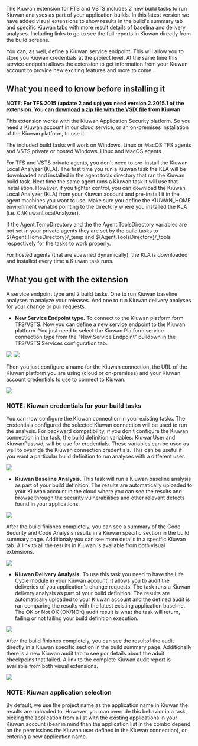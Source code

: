 The Kiuwan extension for FTS and VSTS includes 2 new build tasks to run Kiuwan analyses as part of your application builds. In this latest version we have added visual extensions to show results in the build's summary tab and specific Kiuwan tabs with more result details of baselina and delivery analyses. Including links to go to see the full reports in Kiuwan directly from the build screens.

You can, as well, define a Kiuwan service endpoint. This will allow you to store you Kiuwan credentials at the project level. At the same time this service endpoint allows the extension to get information from your Kiuwan account to provide new exciting features and more to come.


## What you need to know before installing it ##

**NOTE: For TFS 2015 (update 2 and up) you need version 2.2015.1 of the extension. You can [download a zip file with the VSIX file](https://www.kiuwan.com/pub/tfs2015/kiuwan-publisher.kiuwan-analysis-extension-2.2015.4.vsix.zip) from Kiuwan**

This extension works with the Kiuwan Application Security platform. So you need a Kiuwan account in our cloud service, or an on-premises installation of the Kiuwan platform, to use it.

The included build tasks will work on Windows, Linux or MacOS TFS agents and VSTS private or hosted Windows, Linux and MacOS agents.

For TFS and VSTS private agents, you don't need to pre-install the Kiuwan Local Analyzer (KLA). The first time you run a Kiuwan task the KLA will be downloaded and installed in the agent tools directory that ran the Kiuwan build task. Next time the same agent runs a Kiuwan task it will use that installation. However, if you tighter control, you can download the Kiuwan Local Analyzer (KLA) from your Kiuwan account and pre-install it in the agent machines you want to use. Make sure you define the KIUWAN_HOME environment variable pointing to the directory where you installed the KLA (i.e. C:\KiuwanLocalAnalyzer).

If the Agent.TempDirectory and the the Agent.ToolsDirectory variables are not set in your private agents they are set by the build tasks to ${Agent.HomeDirectory}/_temp and ${Agent.ToolsDirectory}/_tools respectively for the tasks to work properly.

For hosted agents (that are spawned dynamically), the KLA is downloaded and installed every time a Kiuwan task runs.

## What you get with the extension ##

A service endpoint type and 2 build tasks. One to run Kiuwan baseline analyses to analyze your releases. And one to run Kiuwan delivery analyses for your change or pull requests.

- **New Service Endpoint type.** To connect to the Kiuwan platform form TFS/VSTS. Now you can define a new service endpoint to the Kiuwan platform. You just need to select the Kiuwan Platform service connection type from the "New Service Endpoint" pulldown in the TFS/VSTS Services configuration tab.

<img src="https://www.kiuwan.com/wp-content/uploads/2018/03/vsts-services.png">

<img src="https://www.kiuwan.com/wp-content/uploads/2018/03/new-service-endpoint.png">

Then you just configure a name for the Kiuwan connection, the URL of the Kiuwan platform you are using (cloud or on-premises) and your Kiuwan account credentials to use to connect to Kiuwan.

<img src="https://www.kiuwan.com/wp-content/uploads/2018/03/kiuwan-endpoint-config.png">

### **NOTE**: Kiuwan credentials for your build tasks
You can now configure the Kiuwan connection in your existing tasks. The credentials configured the selected Kiuwan connection will be used to run the analysis. For backward compatibility, if you don't configure the Kiuwan connection in the task, the build definition variables: KiuwanUser and KiuwanPasswd, will be use for credentials. These variables can be used as well to override the Kiuwan connection credentials. This can be useful if you want a particular build definition to run analyses with a different user.

<img src="https://www.kiuwan.com/wp-content/uploads/2018/01/kiuwan-tasks.png">

- **Kiuwan Baseline Analysis.** This task will run a Kiuwan baseline analysis as part of your build definition. The results are automatically uploaded to your Kiuwan account in the cloud where you can see the results and browse through the security vulnerabilities and other relevant defects  found in your applications.

<img src="https://www.kiuwan.com/wp-content/uploads/2018/01/analysis-results.png">

After the build finishes completely, you can see a summary of the Code Security and Code Analysis results in a Kiuwan specific section in the build summary page. Additionaly you can see more details in a specific Kiuwan tab. A link to all the results in Kiuwan is available from both visual extensions.

<img src="https://www.kiuwan.com/wp-content/uploads/2018/11/kiuwan-baseline-tab.png">

- **Kiuwan Delivery Analysis.** To use this task you need to have the Life Cycle module in your Kiuwan account. It allows you to audit the deliveries of you application's change requests. The task runs a Kiuwan delivery analysis as part of your build definition. The results are automatically uploaded to your Kiuwan account and the defined audit is ran comparing the results with the latest existing application baseline. The OK or Not OK (OK/NOK) audit result is what the task will return, failing or not failing your build definition execution.

<img src="https://www.kiuwan.com/wp-content/uploads/2018/01/kiuwan-audit-results.png">

After the build finishes completely, you can see the resultof the audit directly in a Kiuwan specific section in the build summary page. Additionally there is a new Kiuwan audit tab to see por details about the aduit checkpoins that failed. A link to the complete Kiuwan audit report is available from both visual extensions.

<img src="https://www.kiuwan.com/wp-content/uploads/2018/11/kiuwan-audit-tab.png">

### **NOTE**: Kiuwan application selection
By default, we use the project name as the application name in Kiuwan the results are uploaded to. However, you can override this behavior in a task, picking the application from a list with the existing applications in your Kiuwan account (bear in mind than the application list in the combo depend on the permissions the Kiuwan user defined in the Kiuwan connection), or entering a new application name.
